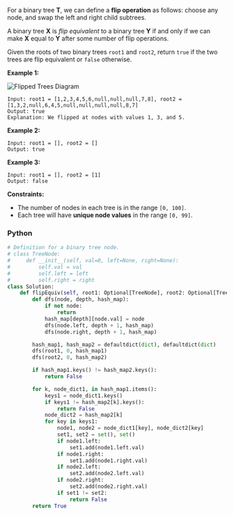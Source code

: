 For a binary tree  **T**, we can define a  **flip operation**  as follows: choose any node, and swap the left and right
child subtrees.

A binary tree  **X** is  _flip equivalent_  to a binary tree  **Y**  if and only if we can make  **X**  equal to  **Y**
after some number of flip operations.

Given the roots of two binary trees  `root1`  and  `root2`, return  `true`  if the two trees are flip equivalent
or  `false`  otherwise.

**Example 1:**

![Flipped Trees Diagram](https://assets.leetcode.com/uploads/2018/11/29/tree_ex.png)

```
Input: root1 = [1,2,3,4,5,6,null,null,null,7,8], root2 = [1,3,2,null,6,4,5,null,null,null,null,8,7]
Output: true
Explanation: We flipped at nodes with values 1, 3, and 5.
```

**Example 2:**

```
Input: root1 = [], root2 = []
Output: true
```

**Example 3:**

```
Input: root1 = [], root2 = [1]
Output: false
```

**Constraints:**

- The number of nodes in each tree is in the range  `[0, 100]`.
- Each tree will have  **unique node values**  in the range  `[0, 99]`.

### Python

```py
# Definition for a binary tree node.
# class TreeNode:
#     def __init__(self, val=0, left=None, right=None):
#         self.val = val
#         self.left = left
#         self.right = right
class Solution:
    def flipEquiv(self, root1: Optional[TreeNode], root2: Optional[TreeNode]) -> bool:
        def dfs(node, depth, hash_map):
            if not node:
                return
            hash_map[depth][node.val] = node
            dfs(node.left, depth + 1, hash_map)
            dfs(node.right, depth + 1, hash_map)

        hash_map1, hash_map2 = defaultdict(dict), defaultdict(dict)
        dfs(root1, 0, hash_map1)
        dfs(root2, 0, hash_map2)

        if hash_map1.keys() != hash_map2.keys():
            return False

        for k, node_dict1, in hash_map1.items():
            keys1 = node_dict1.keys()
            if keys1 != hash_map2[k].keys():
                return False
            node_dict2 = hash_map2[k]
            for key in keys1:
                node1, node2 = node_dict1[key], node_dict2[key]
                set1, set2 = set(), set()
                if node1.left:
                    set1.add(node1.left.val)
                if node1.right:
                    set1.add(node1.right.val)
                if node2.left:
                    set2.add(node2.left.val)
                if node2.right:
                    set2.add(node2.right.val)
                if set1 != set2:
                    return False
        return True
```